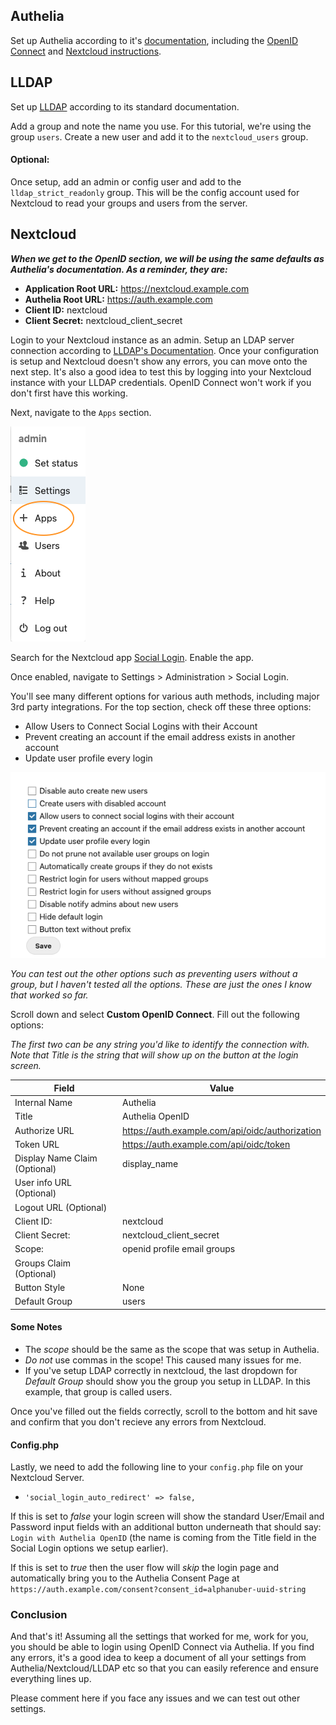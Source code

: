 ## Authelia

Set up Authelia according to it's [documentation](https://www.authelia.com/overview/prologue/introduction/), including the [OpenID Connect](https://www.authelia.com/configuration/identity-providers/open-id-connect/) and [Nextcloud instructions](https://www.authelia.com/integration/openid-connect/nextcloud/).

## LLDAP

Set up [LLDAP](https://github.com/nitnelave/lldap) according to its standard documentation. 

Add a group and note the name you use. For this tutorial, we're using the group `users`. Create a new user and add it to the `nextcloud_users` group. 

#### Optional:
Once setup, add an admin or config user and add to the `lldap_strict_readonly` group. This will be the config account used for Nextcloud to read your groups and users from the server. 

## Nextcloud
**_When we get to the OpenID section, we will be using the same defaults as Authelia's documentation. As a reminder, they are:_** 

* **Application Root URL:** https://nextcloud.example.com
* **Authelia Root URL:** https://auth.example.com
* **Client ID:** nextcloud
* **Client Secret:** nextcloud_client_secret

Login to your Nextcloud instance as an admin. Setup an LDAP server connection according to [LLDAP's Documentation](https://github.com/nitnelave/lldap/blob/main/example_configs/nextcloud.md). Once your configuration is setup and Nextcloud doesn't show any errors, you can move onto the next step. It's also a good idea to test this by logging into your Nextcloud instance with your LLDAP credentials. OpenID Connect won't work if you don't first have this working. 

Next, navigate to the `Apps` section. 

![nextcloud_apps.png](images/nextcloud_apps.png)

Search for the Nextcloud app [Social Login](https://apps.nextcloud.com/apps/sociallogin). Enable the app. 

Once enabled, navigate to Settings > Administration > Social Login.

You'll see many different options for various auth methods, including major 3rd party integrations. For the top section, check off these three options:
* Allow Users to Connect Social Logins with their Account
* Prevent creating an account if the email address exists in another account
* Update user profile every login
    
![nextcloud_sociallogin_checkboxes.png](images/nextcloud_sociallogin_checkboxes.png)

_You can test out the other options such as preventing users without a group, but I haven't tested all the options. These are just the ones I know that worked so far._

Scroll down and select **Custom OpenID Connect**. Fill out the following options:

_The first two can be any string you'd like to identify the connection with. Note that Title is the string that will show up on the button at the login screen._

| Field | Value |
|--|--|
| Internal Name | Authelia | 
|Title	| Authelia OpenID |
|Authorize URL | https://auth.example.com/api/oidc/authorization |
|Token URL	| https://auth.example.com/api/oidc/token |
|Display Name Claim (Optional) | display_name |
|User info URL (Optional) | | 			
|Logout URL (Optional) | |
|Client ID:	| nextcloud |
|Client Secret:	| nextcloud_client_secret |
|Scope: | openid profile email groups |
|Groups Claim (Optional) | 	| 			
|Button Style | None |
|Default Group	| users | 

#### Some Notes
* The *scope* should be the same as the scope that was setup in Authelia.
* *_Do not_* use commas in the scope! This caused many issues for me.
* If you've setup LDAP correctly in nextcloud, the last dropdown for _Default Group_ should show you the group you setup in LLDAP. In this example, that group is called users.

Once you've filled out the fields correctly, scroll to the bottom and hit save and confirm that you don't recieve any errors from Nextcloud. 

#### Config.php
Lastly, we need to add the following line to your `config.php` file on your Nextcloud Server. 
* `'social_login_auto_redirect' => false,`

If this is set to *false* your login screen will show the standard User/Email and Password input fields with an additional button underneath that should say: `Login with Authelia OpenID` (the name is coming from the Title field in the Social Login options we setup earlier). 

If this is set to *true* then the user flow will _skip_ the login page and automatically bring you to the Authelia Consent Page at `https://auth.example.com/consent?consent_id=alphanuber-uuid-string`


### Conclusion
And that's it! Assuming all the settings that worked for me, work for you, you should be able to login using OpenID Connect via Authelia. If you find any errors, it's a good idea to keep a document of all your settings from Authelia/Nextcloud/LLDAP etc so that you can easily reference and ensure everything lines up.

Please comment here if you face any issues and we can test out other settings. 

